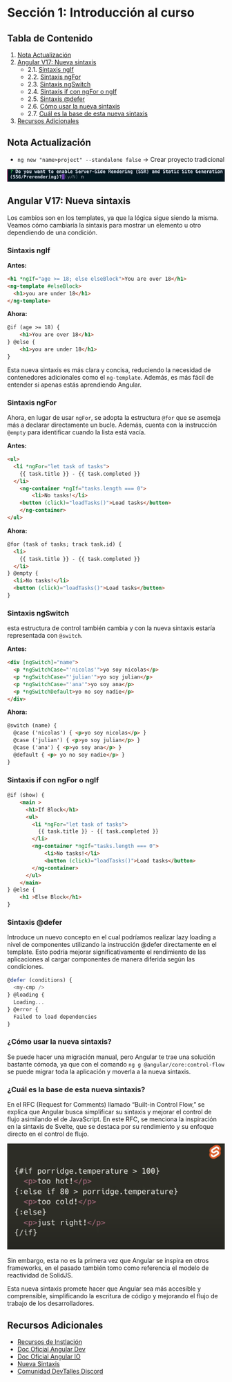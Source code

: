 # Sección 1: Introducción al curso

## Tabla de Contenido
1. [Nota Actualización](#nota-actualización)
2. [Angular V17: Nueva sintaxis](#angular-v17-nueva-sintaxis)
    - 2.1. [Sintaxis ngIf](#sintaxis-ngif)
    - 2.2. [Sintaxis ngFor](#sintaxis-ngfor)
    - 2.3. [Sintaxis ngSwitch](#sintaxis-ngswitch)
    - 2.4. [Sintaxis if con ngFor o ngIf](#sintaxis-if-con-ngfor-o-ngif)
    - 2.5. [Sintaxis @defer](#sintaxis-defer)
    - 2.6. [Cómo usar la nueva sintaxis](#¿cómo-usar-la-nueva-sintaxis)
    - 2.7. [Cuál es la base de esta nueva sintaxis](#¿cuál-es-la-base-de-esta-nueva-sintaxis)
3. [Recursos Adicionales](#recursos-adicionales)


## Nota Actualización

- `ng new "name>project" --standalone false` -> Crear proyecto tradicional

![Alt text](./imgs/step-2-install.png)

## Angular V17: Nueva sintaxis
Los cambios son en los templates, ya que la lógica sigue siendo la misma. Veamos cómo cambiaría la sintaxis para mostrar un elemento u otro dependiendo de una condición.

### Sintaxis ngIf

**Antes:**
```html
<h1 *ngIf="age >= 18; else elseBlock">You are over 18</h1>
<ng-template #elseBlock>
  <h1>you are under 18</h1>
</ng-template>
```

**Ahora:**
```html
@if (age >= 18) {
	<h1>You are over 18</h1>
} @else {
	<h1>you are under 18</h1>
}
```

Esta nueva sintaxis es más clara y concisa, reduciendo la necesidad de contenedores adicionales como el `ng-template`. Además, es más fácil de entender si apenas estás aprendiendo Angular.

### Sintaxis ngFor
Ahora, en lugar de usar `ngFor`, se adopta la estructura `@for` que se asemeja más a declarar directamente un bucle. Además, cuenta con la instrucción `@empty` para identificar cuando la lista está vacía.

**Antes:**
```html
<ul>
  <li *ngFor="let task of tasks">
    {{ task.title }} - {{ task.completed }}
  </li>
	<ng-container *ngIf="tasks.length === 0">
		<li>No tasks!</li>
    <button (click)="loadTasks()">Load tasks</button>
	</ng-container>
</ul>
```

**Ahora:**
```html
@for (task of tasks; track task.id) {
  <li>
    {{ task.title }} - {{ task.completed }}
  </li>
} @empty {
  <li>No tasks!</li>
  <button (click)="loadTasks()">Load tasks</button>
}
```

### Sintaxis ngSwitch
esta estructura de control también cambia y con la nueva sintaxis estaría representada con `@switch`.

**Antes:**
```html
<div [ngSwitch]="name">
  <p *ngSwitchCase="'nicolas'">yo soy nicolas</p>
  <p *ngSwitchCase="'julian'">yo soy julian</p>
  <p *ngSwitchCase="'ana'">yo soy ana</p>
  <p *ngSwitchDefault>yo no soy nadie</p>
</div>
```

**Ahora:**
```html
@switch (name) {
  @case ('nicolas') { <p>yo soy nicolas</p> }
  @case ('julian') { <p>yo soy julian</p> }
  @case ('ana') { <p>yo soy ana</p> }
  @default { <p> yo no soy nadie</p> }
}
```

### Sintaxis if con ngFor o ngIf
```html
@if (show) {
	<main >
	  <h1>If Block</h1>
	  <ul>
	    <li *ngFor="let task of tasks">
	      {{ task.title }} - {{ task.completed }}
	    </li>
        <ng-container *ngIf="tasks.length === 0">
            <li>No tasks!</li>
            <button (click)="loadTasks()">Load tasks</button>
        </ng-container>
	  </ul>
	</main>
} @else {
	<h1 >Else Block</h1>
}
```

### Sintaxis @defer
Introduce un nuevo concepto en el cual podríamos realizar lazy loading a nivel de componentes utilizando la instrucción @defer directamente en el template. Esto podría mejorar significativamente el rendimiento de las aplicaciones al cargar componentes de manera diferida según las condiciones.

```typescript
@defer (conditions) {
  <my-cmp />
} @loading {
  Loading...
} @error {
  Failed to load dependencies
}
```

### ¿Cómo usar la nueva sintaxis?

Se puede hacer una migración manual, pero Angular te trae una solución bastante cómoda, ya que con el comando `ng g @angular/core:control-flow` se puede migrar toda la aplicación y moverla a la nueva sintaxis.

### ¿Cuál es la base de esta nueva sintaxis?
En el RFC (Request for Comments) llamado “Built-in Control Flow,” se explica que Angular busca simplificar su sintaxis y mejorar el control de flujo asimilando el de JavaScript. En este RFC, se menciona la inspiración en la sintaxis de Svelte, que se destaca por su rendimiento y su enfoque directo en el control de flujo.

![Svelete](./imgs/svelte.png)

Sin embargo, esta no es la primera vez que Angular se inspira en otros frameworks, en el pasado también tomo como referencia el modelo de reactividad de SolidJS.

Esta nueva sintaxis promete hacer que Angular sea más accesible y comprensible, simplificando la escritura de código y mejorando el flujo de trabajo de los desarrolladores. 

## Recursos Adicionales
- [Recursos de Instlación](https://gist.github.com/Klerith/4816679624c1cb528f8e05d902fd7cff)
- [Doc Oficial Angular Dev](https://angular.dev/)
- [Doc Oficial Angular IO](https://angular.io/)
- [Nueva Sintaxis](https://platzi.com/blog/angular-nueva-sintaxis/)
- [Comunidad DevTalles Discord](https://discord.com/invite/pBjEVYTC7t)